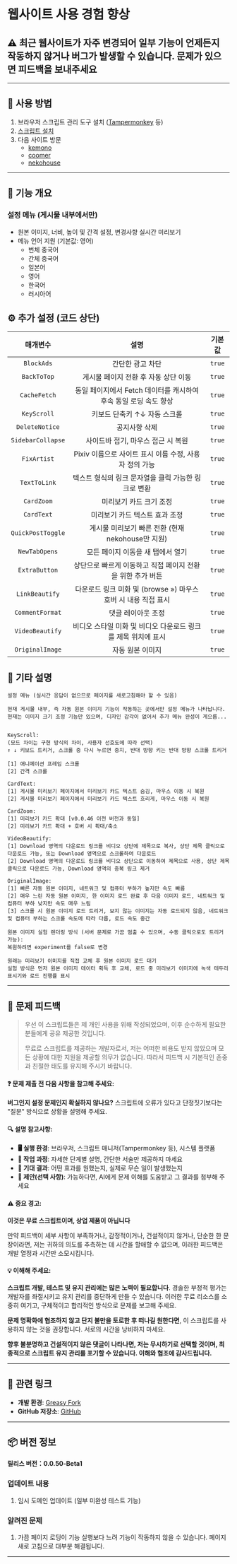# **웹사이트 사용 경험 향상**

## ⚠️ 최근 웹사이트가 자주 변경되어 일부 기능이 언제든지 작동하지 않거나 버그가 발생할 수 있습니다. 문제가 있으면 피드백을 보내주세요

---

## **👻 사용 방법**

1. 브라우저 스크립트 관리 도구 설치 ([Tampermonkey](https://chrome.google.com/webstore/detail/tampermonkey/dhdgffkkebhmkfjojejmpbldmpobfkfo) 등)
2. [스크립트 설치](https://update.greasyfork.org/scripts/472096/Kemer%20%E5%A2%9E%E5%BC%B7.user.js)
3. 다음 사이트 방문
   - [kemono](https://kemono.su/)
   - [coomer](https://coomer.su/)
   - [nekohouse](https://nekohouse.su/)

---

## **📜 기능 개요**

### **설정 메뉴 (게시물 내부에서만)**

- 원본 이미지, 너비, 높이 및 간격 설정, 변경사항 실시간 미리보기
- 메뉴 언어 지원 (기본값: 영어)
  - 번체 중국어
  - 간체 중국어
  - 일본어
  - 영어
  - 한국어
  - 러시아어

## **⚙️ 추가 설정 (코드 상단)**

|   **매개변수**    |                             **설명**                             | **기본값** |
| :---------------: | :--------------------------------------------------------------: | :--------: |
|    `BlockAds`     |                         간단한 광고 차단                         |   `true`   |
|    `BackToTop`    |               게시물 페이지 전환 후 자동 상단 이동               |   `true`   |
|   `CacheFetch`    | 동일 페이지에서 Fetch 데이터를 캐시하여 후속 동일 로딩 속도 향상 |   `true`   |
|    `KeyScroll`    |                   키보드 단축키 ↑↓ 자동 스크롤                   |   `true`   |
|  `DeleteNotice`   |                          공지사항 삭제                           |   `true`   |
| `SidebarCollapse` |                사이드바 접기, 마우스 접근 시 복원                |   `true`   |
|    `FixArtist`    |      Pixiv 이름으로 사이트 표시 이름 수정, 사용자 정의 가능      |   `true`   |
|   `TextToLink`    |       텍스트 형식의 링크 문자열을 클릭 가능한 링크로 변환        |   `true`   |
|    `CardZoom`     |                     미리보기 카드 크기 조정                      |   `true`   |
|    `CardText`     |                  미리보기 카드 텍스트 효과 조정                  |   `true`   |
| `QuickPostToggle` |        게시물 미리보기 빠른 전환 (현재 nekohouse만 지원)         |   `true`   |
|   `NewTabOpens`   |                모든 페이지 이동을 새 탭에서 열기                 |   `true`   |
|   `ExtraButton`   |    상단으로 빠르게 이동하고 직접 페이지 전환을 위한 추가 버튼    |   `true`   |
|  `LinkBeautify`   |  다운로드 링크 미화 및 (browse ») 마우스 호버 시 내용 직접 표시  |   `true`   |
|  `CommentFormat`  |                        댓글 레이아웃 조정                        |   `true`   |
|  `VideoBeautify`  |  비디오 스타일 미화 및 비디오 다운로드 링크를 제목 위치에 표시   |   `true`   |
|  `OriginalImage`  |                         자동 원본 이미지                         |   `true`   |

## **📜 기타 설명**

```
설정 메뉴 (실시간 응답이 없으므로 페이지를 새로고침해야 할 수 있음)

현재 게시물 내부, 즉 자동 원본 이미지 기능이 작동하는 곳에서만 설정 메뉴가 나타납니다.
현재는 이미지 크기 조정 기능만 있으며, 디자인 감각이 없어서 추가 메뉴 완성이 게으름...


KeyScroll:
(모드 차이는 구현 방식의 차이, 사용자 선호도에 따라 선택)
↑ ↓ 키보드 트리거, 스크롤 중 다시 누르면 중지, 반대 방향 키는 반대 방향 스크롤 트리거

[1] 애니메이션 프레임 스크롤
[2] 간격 스크롤

CardText:
[1] 게시물 미리보기 페이지에서 미리보기 카드 텍스트 숨김, 마우스 이동 시 복원
[2] 게시물 미리보기 페이지에서 미리보기 카드 텍스트 흐리게, 마우스 이동 시 복원

CardZoom:
[1] 미리보기 카드 확대 [v0.0.46 이전 버전과 동일]
[2] 미리보기 카드 확대 + 호버 시 확대/축소

VideoBeautify:
[1] Download 영역의 다운로드 링크를 비디오 상단에 제목으로 복사, 상단 제목 클릭으로 다운로드 가능, 또는 Download 영역으로 스크롤하여 다운로드
[2] Download 영역의 다운로드 링크를 비디오 상단으로 이동하여 제목으로 사용, 상단 제목 클릭으로 다운로드 가능, Download 영역의 중복 링크 제거

OriginalImage:
[1] 빠른 자동 원본 이미지, 네트워크 및 컴퓨터 부하가 높지만 속도 빠름
[2] 매우 느린 자동 원본 이미지, 한 이미지 로드 완료 후 다음 이미지 로드, 네트워크 및 컴퓨터 부하 낮지만 속도 매우 느림
[3] 스크롤 시 원본 이미지 로드 트리거, 보지 않는 이미지는 자동 로드되지 않음, 네트워크 및 컴퓨터 부하는 스크롤 속도에 따라 다름, 로드 속도 중간

원본 이미지 실험 렌더링 방식 (서버 문제로 가끔 멈출 수 있으며, 수동 클릭으로도 트리거 가능):
복원하려면 experiment를 false로 변경

원래는 미리보기 이미지를 직접 교체 후 원본 이미지 로드 대기
실험 방식은 먼저 원본 이미지 데이터 획득 후 교체, 로드 중 미리보기 이미지에 녹색 테두리 표시기와 로드 진행률 표시
```

---

## 📣 문제 피드백

> 우선 이 스크립트들은 제 개인 사용을 위해 작성되었으며, 이후 순수하게 필요한 분들에게 공유 제공한 것입니다.
>
> 무료로 스크립트를 제공하는 개발자로서, 저는 어떠한 비용도 받지 않았으며 모든 상황에 대한 지원을 제공할 의무가 없습니다. 따라서 피드백 시 기본적인 존중과 친절한 태도를 유지해 주시기 바랍니다.

#### ❓ 문제 제출 전 다음 사항을 참고해 주세요:

**버그인지 설정 문제인지 확실하지 않나요?** 스크립트에 오류가 있다고 단정짓기보다는 "질문" 방식으로 상황을 설명해 주세요.

#### 🔍 설명 참고사항:

- **🖥️ 실행 환경**: 브라우저, 스크립트 매니저(Tampermonkey 등), 시스템 플랫폼
- **🧭 작업 과정**: 자세한 단계별 설명, 간단한 서술만 제공하지 마세요
- **🎯 기대 결과**: 어떤 효과를 원했는지, 실제로 무슨 일이 발생했는지
- **🤖 제안(선택 사항)**: 가능하다면, AI에게 문제 이해를 도움받고 그 결과를 첨부해 주세요

#### ⚠️ 중요 경고:

**이것은 무료 스크립트이며, 상업 제품이 아닙니다**

만약 피드백이 세부 사항이 부족하거나, 감정적이거나, 건설적이지 않거나, 단순한 한 문장이라면, 저는 귀하의 의도를 추측하는 데 시간을 할애할 수 없으며, 이러한 피드백은 개발 열정과 시간만 소모시킵니다.

#### 💡 이해해 주세요:

**스크립트 개발, 테스트 및 유지 관리에는 많은 노력이 필요합니다**. 경솔한 부정적 평가는 개발자를 좌절시키고 유지 관리를 중단하게 만들 수 있습니다. 이러한 무료 리소스를 소중히 여기고, 구체적이고 합리적인 방식으로 문제를 보고해 주세요.

**문제 명확화에 협조하지 않고 단지 불만을 토로한 후 떠나길 원한다면**, 이 스크립트를 사용하지 않는 것을 권장합니다. 서로의 시간을 낭비하지 마세요.

**향후 불분명하고 건설적이지 않은 댓글이 나타나면, 저는 무시하기로 선택할 것이며, 최종적으로 스크립트 유지 관리를 포기할 수 있습니다. 이해와 협조에 감사드립니다.**

---

## **🔗 관련 링크**

- **개발 환경**: [Greasy Fork](https://greasyfork.org/zh-TW/users/989635-canaan-hs)
- **GitHub 저장소**: [GitHub](https://github.com/Canaan-HS/MonkeyScript/tree/main/KemerEnhance)

---

## **📦 버전 정보**

**릴리스 버전：0.0.50-Beta1**

### **업데이트 내용**
1. 임시 도메인 업데이트 (일부 미완성 테스트 기능)

### **알려진 문제**
1. 가끔 페이지 로딩이 기능 실행보다 느려 기능이 작동하지 않을 수 있습니다. 페이지 새로 고침으로 대부분 해결됩니다.

---